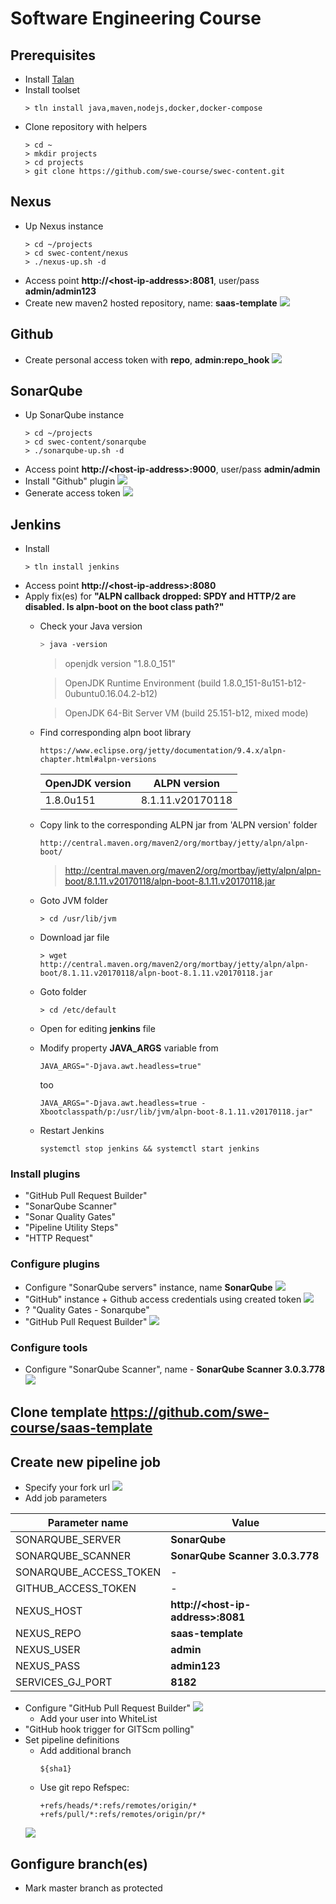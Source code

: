 # Software Engineering Course

## Prerequisites
* Install [Talan](https://github.com/project-talan/talan-core)
* Install toolset
  ```
  > tln install java,maven,nodejs,docker,docker-compose
  ```
* Clone repository with helpers
  ```
  > cd ~
  > mkdir projects
  > cd projects
  > git clone https://github.com/swe-course/swec-content.git
  ```

## Nexus
* Up Nexus instance
  ```
  > cd ~/projects
  > cd swec-content/nexus
  > ./nexus-up.sh -d
  ```
* Access point **http://\<host-ip-address\>:8081**, user/pass **admin/admin123**
* Create new maven2 hosted repository, name: **saas-template**
  ![](https://raw.githubusercontent.com/swe-course/swec-content/master/imgs/nexus-maven-repo.png)

## Github
* Create personal access token with **repo**, **admin:repo_hook**
  ![](https://raw.githubusercontent.com/swe-course/swec-content/master/imgs/github-token.png)


## SonarQube
* Up SonarQube instance
  ```
  > cd ~/projects
  > cd swec-content/sonarqube
  > ./sonarqube-up.sh -d
  ```
* Access point **http://\<host-ip-address\>:9000**, user/pass **admin/admin**
* Install "Github" plugin
  ![](https://raw.githubusercontent.com/swe-course/swec-content/master/imgs/sonar-github.png)
* Generate access token
  ![](https://raw.githubusercontent.com/swe-course/swec-content/master/imgs/sonar-token.png)


## Jenkins
* Install
  ```
  > tln install jenkins
  ```
* Access point **http://\<host-ip-address\>:8080**
* Apply fix(es) for **"ALPN callback dropped: SPDY and HTTP/2 are disabled. Is alpn-boot on the boot class path?"**
  * Check your Java version 
    ```bash
    > java -version
    ```
    
    > openjdk version "1.8.0_151"
    
    > OpenJDK Runtime Environment (build 1.8.0_151-8u151-b12-0ubuntu0.16.04.2-b12)
    
    > OpenJDK 64-Bit Server VM (build 25.151-b12, mixed mode)
    
  * Find corresponding alpn boot library
  
    ```
    https://www.eclipse.org/jetty/documentation/9.4.x/alpn-chapter.html#alpn-versions
    ```
    | OpenJDK version | ALPN version |
    | --- | --- |
    | 1.8.0u151 | 8.1.11.v20170118 |
    
  * Copy link to the corresponding ALPN jar from 'ALPN version' folder
    ```
    http://central.maven.org/maven2/org/mortbay/jetty/alpn/alpn-boot/
    ```
    > http://central.maven.org/maven2/org/mortbay/jetty/alpn/alpn-boot/8.1.11.v20170118/alpn-boot-8.1.11.v20170118.jar
    
  * Goto JVM folder
    ```
    > cd /usr/lib/jvm
    ```
  * Download jar file
    ```
    > wget http://central.maven.org/maven2/org/mortbay/jetty/alpn/alpn-boot/8.1.11.v20170118/alpn-boot-8.1.11.v20170118.jar
    ```
  * Goto folder
    ```
    > cd /etc/default
    ```
  * Open for editing **jenkins** file
  * Modify property **JAVA_ARGS** variable
    from
    ```
    JAVA_ARGS="-Djava.awt.headless=true"
    ```
    too
    ```
    JAVA_ARGS="-Djava.awt.headless=true -Xbootclasspath/p:/usr/lib/jvm/alpn-boot-8.1.11.v20170118.jar"
    ```
  * Restart Jenkins
    ```
    systemctl stop jenkins && systemctl start jenkins
    ```

### Install plugins
* "GitHub Pull Request Builder"
* "SonarQube Scanner"
* "Sonar Quality Gates"
* "Pipeline Utility Steps"
* "HTTP Request"

### Configure plugins
* Configure "SonarQube servers" instance, name **SonarQube**
  ![](https://raw.githubusercontent.com/swe-course/swec-content/master/imgs/jenkins-sonar.png)
* "GitHub" instance + Github access credentials using created token
  ![](https://raw.githubusercontent.com/swe-course/swec-content/master/imgs/jenkins-github.png)
* ? "Quality Gates - Sonarqube"
* "GitHub Pull Request Builder"
  ![](https://raw.githubusercontent.com/swe-course/swec-content/master/imgs/jenkins-ghprb.png)

### Configure tools
* Configure "SonarQube Scanner", name - **SonarQube Scanner 3.0.3.778**
  ![](https://raw.githubusercontent.com/swe-course/swec-content/master/imgs/jenkins-tools-sonar-scanner.png)

## Clone template **https://github.com/swe-course/saas-template**

## Create new pipeline job
* Specify your fork url
  ![](https://raw.githubusercontent.com/swe-course/swec-content/master/imgs/jenkins-pipeline-repo.png)
* Add job parameters

 | Parameter name | Value |
 | --- | --- |
 | SONARQUBE_SERVER | **SonarQube** |
 | SONARQUBE_SCANNER | **SonarQube Scanner 3.0.3.778** |
 | SONARQUBE_ACCESS_TOKEN | - |
 | GITHUB_ACCESS_TOKEN | - |
 | NEXUS_HOST | **http://\<host-ip-address\>:8081** |
 | NEXUS_REPO | **saas-template** |
 | NEXUS_USER | **admin** |
 | NEXUS_PASS | **admin123** |
 | SERVICES_GJ_PORT | **8182** |
* Configure "GitHub Pull Request Builder"
  ![](https://raw.githubusercontent.com/swe-course/swec-content/master/imgs/jenkins-pipeline-ghprb.png)
  * Add your user into WhiteList
* "GitHub hook trigger for GITScm polling"  
* Set pipeline definitions
  * Add additional branch
    ```
    ${sha1}
    ```
  * Use git repo Refspec:
    ```
    +refs/heads/*:refs/remotes/origin/* +refs/pull/*:refs/remotes/origin/pr/*
     ```
  ![](https://raw.githubusercontent.com/swe-course/swec-content/master/imgs/jenkins-pipeline-definition.png)

## Gonfigure branch(es)
* Mark master branch as protected

